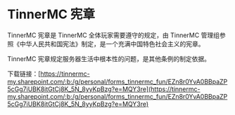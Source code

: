 # TinnerMC 宪章
TinnerMC 宪章是 TinnerMC 全体玩家需要遵守的规定，由 TinnerMC 管理组参照《中华人民共和国宪法》制定，是一个充满中国特色社会主义的宪章。

TinnerMC 宪章规定服务器生活中根本性的问题，是其他条例的制定依据。

下载链接：[https://tinnermc-my.sharepoint.com/:b:/g/personal/forms_tinnermc_fun/EZn8r0YvA0BBpaZP5cGg7iUBK8itGtCj8K_5N_8yyKpBzg?e=MQY3re](https://tinnermc-my.sharepoint.com/:b:/g/personal/forms_tinnermc_fun/EZn8r0YvA0BBpaZP5cGg7iUBK8itGtCj8K_5N_8yyKpBzg?e=MQY3re)